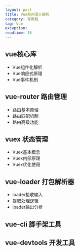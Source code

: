 ```yaml
---
layout: post
title: Vue系列深入解析
category: 写教程
tag: Vue
exception: 
readtime: 16
---
```


## vue核心库
- Vue组件化解析
- Vue响应式原理
- Vue事件机制

## vue-router 路由管理
- 路由基本原理
- 路由匹配机制
- 路由高级功能

## vuex 状态管理
- Vuex基本概念
- Vuex内部原理
- Vuex优化使用

## vue-loader 打包解析器
- loader接收输入
- 提取处理逻辑
- loader输出分析

## vue-cli 脚手架工具 

## vue-devtools 开发工具